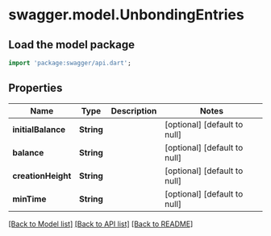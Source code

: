 # swagger.model.UnbondingEntries

## Load the model package
```dart
import 'package:swagger/api.dart';
```

## Properties
Name | Type | Description | Notes
------------ | ------------- | ------------- | -------------
**initialBalance** | **String** |  | [optional] [default to null]
**balance** | **String** |  | [optional] [default to null]
**creationHeight** | **String** |  | [optional] [default to null]
**minTime** | **String** |  | [optional] [default to null]

[[Back to Model list]](../README.md#documentation-for-models) [[Back to API list]](../README.md#documentation-for-api-endpoints) [[Back to README]](../README.md)


